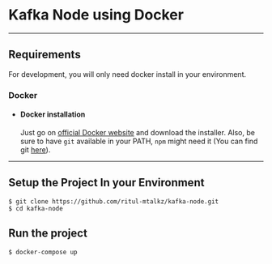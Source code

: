 # Kafka Node using Docker
---
## Requirements
For development, you will only need docker install in your environment.
### Docker
- #### Docker installation

  Just go on [official Docker website](https://docs.docker.com/get-docker/) and download the installer.
Also, be sure to have `git` available in your PATH, `npm` might need it (You can find git [here](https://git-scm.com/)).

---

## Setup the Project In your Environment

    $ git clone https://github.com/ritul-mtalkz/kafka-node.git
    $ cd kafka-node

## Run the project

    $ docker-compose up